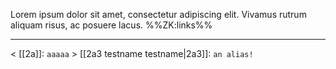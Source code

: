 Lorem ipsum dolor sit amet, consectetur adipiscing elit. Vivamus rutrum aliquam risus, ac posuere lacus.
%%ZK:links%%
***
$<$ [[2a]]: `aaaaa`
$>$ [[2a3 testname testname|2a3]]: `an alias!`
